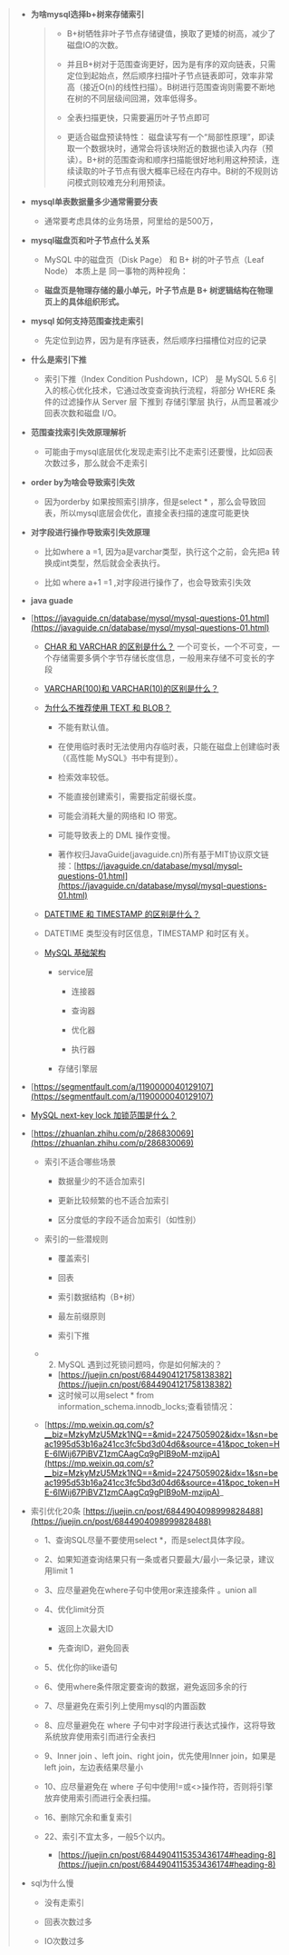 > - **为啥mysql选择b+树来存储索引**
>
>     > - B+树牺牲非叶子节点存储键值，换取了更矮的树高，减少了磁盘IO的次数。
>     >
>     > - 并且B+树对于范围查询更好，因为是有序的双向链表，只需定位到起始点，然后顺序扫描叶子节点链表即可，效率非常高（接近O(n)的线性扫描）。B树进行范围查询则需要不断地在树的不同层级间回溯，效率低得多。
>     >
>     > - 全表扫描更快，只需要遍历叶子节点即可
>     >
>     > - 更适合磁盘预读特性： 磁盘读写有一个“局部性原理”，即读取一个数据块时，通常会将该块附近的数据也读入内存（预读）。B+树的范围查询和顺序扫描能很好地利用这种预读，连续读取的叶子节点有很大概率已经在内存中。B树的不规则访问模式则较难充分利用预读。
> - **mysql单表数据量多少通常需要分表**
>
>   - 通常要考虑具体的业务场景，阿里给的是500万，
>
> - **mysql磁盘页和叶子节点什么关系**
>
>     - MySQL 中的磁盘页（Disk Page） 和 B+ 树的叶子节点（Leaf Node） 本质上是 同一事物的两种视角：
>
>     - **磁盘页是物理存储的最小单元，叶子节点是 B+ 树逻辑结构在物理页上的具体组织形式。**
>
> - **mysql 如何支持范围查找走索引**
>
>   - 先定位到边界，因为是有序链表，然后顺序扫描槽位对应的记录
>
> - **什么是索引下推**
>
>     - 索引下推（Index Condition Pushdown，ICP） 是 MySQL 5.6 引入的核心优化技术，它通过改变查询执行流程，将部分 WHERE 条件的过滤操作从 Server 层 下推到 存储引擎层 执行，从而显著减少回表次数和磁盘 I/O。
>
> - **范围查找索引失效原理解析**
>
>   - 可能由于mysql底层优化发现走索引比不走索引还要慢，比如回表次数过多，那么就会不走索引
>
> - **order by为啥会导致索引失效**
>
>     - 因为orderby 如果按照索引排序，但是select * ，那么会导致回表，所以mysql底层会优化，直接全表扫描的速度可能更快
>
> - **对字段进行操作导致索引失效原理**
>   - 比如where a =1, 因为a是varchar类型，执行这个之前，会先把a 转换成int类型，然后就会全表执行。
>
>   - 比如 where a+1 =1 ,对字段进行操作了，也会导致索引失效
>
> - **java guade**  
>  - [https://javaguide.cn/database/mysql/mysql-questions-01.html](https://javaguide.cn/database/mysql/mysql-questions-01.html)
>    - [CHAR 和 VARCHAR 的区别是什么？](https://javaguide.cn/database/mysql/mysql-questions-01.html#char-和-varchar-的区别是什么) 一个可变长，一个不可变，一个存储需要多俩个字节存储长度信息，一般用来存储不可变长的字段
>
>    - [VARCHAR(100)和 VARCHAR(10)的区别是什么？](https://javaguide.cn/database/mysql/mysql-questions-01.html#varchar-100-和-varchar-10-的区别是什么)
>
>    - [为什么不推荐使用 TEXT 和 BLOB？](https://javaguide.cn/database/mysql/mysql-questions-01.html#为什么不推荐使用-text-和-blob)
>
>      - 不能有默认值。
>
>      - 在使用临时表时无法使用内存临时表，只能在磁盘上创建临时表（《高性能 MySQL》书中有提到）。
>
>      - 检索效率较低。
>
>      - 不能直接创建索引，需要指定前缀长度。
>
>      - 可能会消耗大量的网络和 IO 带宽。
>
>      - 可能导致表上的 DML 操作变慢。
>
>      - 著作权归JavaGuide(javaguide.cn)所有基于MIT协议原文链接：[https://javaguide.cn/database/mysql/mysql-questions-01.html](https://javaguide.cn/database/mysql/mysql-questions-01.html)
>
>    - [DATETIME 和 TIMESTAMP 的区别是什么？](https://javaguide.cn/database/mysql/mysql-questions-01.html#datetime-和-timestamp-的区别是什么)
>     - DATETIME 类型没有时区信息，TIMESTAMP 和时区有关。
>
>    - [MySQL 基础架构](https://javaguide.cn/database/mysql/mysql-questions-01.html#mysql-基础架构)
>
>      - service层
>
>        - 连接器
>
>        - 查询器
>
>         - 优化器
>
>         - 执行器
>
>       - 存储引擎层
>
>   - [https://segmentfault.com/a/1190000040129107](https://segmentfault.com/a/1190000040129107)
>
>   - [MySQL next-key lock 加锁范围是什么？](https://segmentfault.com/a/1190000040129107)
>
>   - [https://zhuanlan.zhihu.com/p/286830069](https://zhuanlan.zhihu.com/p/286830069)
>
>     - 索引不适合哪些场景
>
>       - 数据量少的不适合加索引
>
>       - 更新比较频繁的也不适合加索引
>
>       - 区分度低的字段不适合加索引（如性别）
>
>     - 索引的一些潜规则
>
>       - 覆盖索引
>
>       - 回表
>
>       - 索引数据结构（B+树）
>
>       - 最左前缀原则
>
>       - 索引下推
>
>     - 2. MySQL 遇到过死锁问题吗，你是如何解决的？
>
>       - [https://juejin.cn/post/6844904121758138382](https://juejin.cn/post/6844904121758138382)
>        - 这时候可以用select * from information_schema.innodb_locks;查看锁情况：
>
>      - [https://mp.weixin.qq.com/s?__biz=MzkyMzU5Mzk1NQ==&mid=2247505902&idx=1&sn=beac1995d53b16a241cc3fc5bd3d04d6&source=41&poc_token=HE-6lWij67PiBVZ1zmCAagCq9gPIB9oM-mzijpA](https://mp.weixin.qq.com/s?__biz=MzkyMzU5Mzk1NQ==&mid=2247505902&idx=1&sn=beac1995d53b16a241cc3fc5bd3d04d6&source=41&poc_token=HE-6lWij67PiBVZ1zmCAagCq9gPIB9oM-mzijpA)_
>
>    - 索引优化20条 [https://juejin.cn/post/6844904098999828488](https://juejin.cn/post/6844904098999828488)
>
>      - 1、查询SQL尽量不要使用select *，而是select具体字段。
>
>      - 2、如果知道查询结果只有一条或者只要最大/最小一条记录，建议用limit 1
>
>       - 3、应尽量避免在where子句中使用or来连接条件 。union all 
>
>       - 4、优化limit分页
>
>         - 返回上次最大ID
>
>         - 先查询ID，避免回表
>
>       - 5、优化你的like语句
>
>       - 6、使用where条件限定要查询的数据，避免返回多余的行
>
>       - 7、尽量避免在索引列上使用mysql的内置函数
>
>       - 8、应尽量避免在 where 子句中对字段进行表达式操作，这将导致系统放弃使用索引而进行全表扫
>
>       - 9、Inner join 、left join、right join，优先使用Inner join，如果是left join，左边表结果尽量小
>
>       - 10、应尽量避免在 where 子句中使用!=或<>操作符，否则将引擎放弃使用索引而进行全表扫描。
>
>       - 16、删除冗余和重复索引
>
>       - 22、索引不宜太多，一般5个以内。
>
>          - [https://juejin.cn/post/6844904115353436174#heading-8](https://juejin.cn/post/6844904115353436174#heading-8)
>
>   - sql为什么慢
>
>     - 没有走索引
>
>     - 回表次数过多
>
>     - IO次数过多


